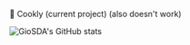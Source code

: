 🍪 Cookly (current project) (also doesn't work)

![GioSDA's GitHub stats](https://github-readme-stats.vercel.app/api?username=GioSDA&hide=stars&count_private=true&show_icons=true&theme=tokyonight)

